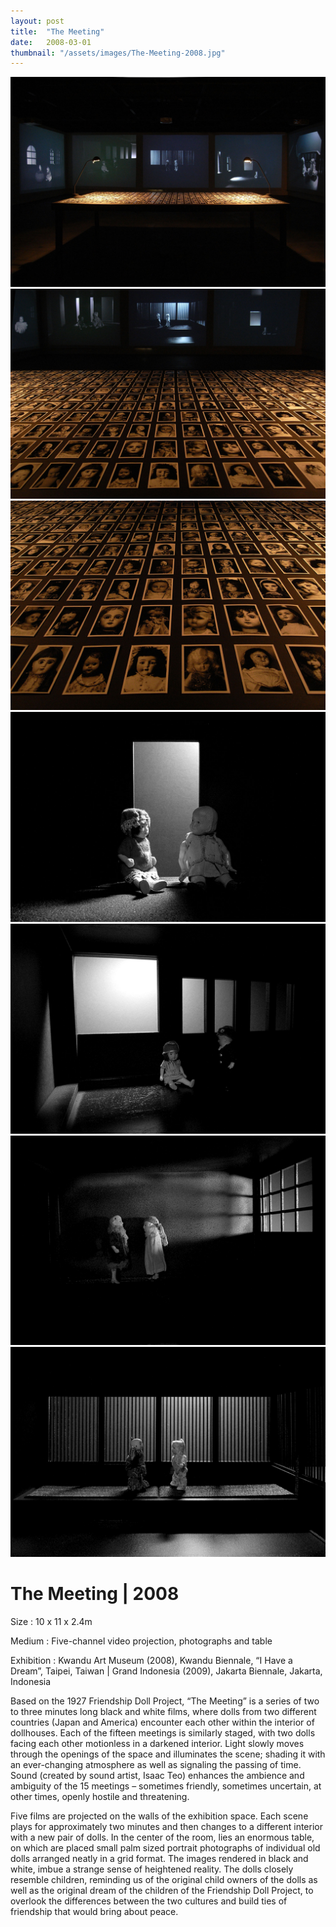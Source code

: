```yaml
---
layout: post
title:  "The Meeting"
date:   2008-03-01
thumbnail: "/assets/images/The-Meeting-2008.jpg"
---
```


![My image Name](/assets/images/The-Meeting_01.jpg)
![My image Name](/assets/images/The-Meeting_02.jpg)
![My image Name](/assets/images/The-Meeting_03.jpg)
![My image Name](/assets/images/The-Meeting_04.jpg)
![My image Name](/assets/images/The-Meeting_05.jpg)
![My image Name](/assets/images/The-Meeting_06.jpg)
![My image Name](/assets/images/The-Meeting_07.jpg)

# The Meeting | 2008

Size
: 10 x 11 x 2.4m

Medium
: Five-channel video projection, photographs and table

Exhibition
: Kwandu Art Museum (2008), Kwandu Biennale, “I Have a Dream”, Taipei, Taiwan &#124; Grand Indonesia (2009), Jakarta Biennale, Jakarta, Indonesia

Based on the 1927 Friendship Doll Project, “The Meeting” is a series of two to three minutes long black and white films, where dolls from two different countries (Japan and America) encounter each other within the interior of dollhouses.   Each of the fifteen meetings is similarly staged, with two dolls facing each other motionless in a darkened interior.  Light slowly moves through the openings of the space and illuminates the scene; shading it with an ever-changing atmosphere as well as signaling the passing of time.  Sound (created by sound artist, Isaac Teo) enhances the ambience and ambiguity of the 15 meetings – sometimes friendly, sometimes uncertain, at other times, openly hostile and threatening.

Five films are projected on the walls of the exhibition space.  Each scene plays for approximately two minutes and then changes to a different interior with a new pair of dolls.  In the center of the room, lies an enormous table, on which are placed small palm sized portrait photographs of individual old dolls arranged neatly in a grid format.  The images rendered in black and white, imbue a strange sense of heightened reality.  The dolls closely resemble children, reminding us of the original child owners of the dolls as well as the original dream of the children of the Friendship Doll Project, to overlook the differences between the two cultures and build ties of friendship that would bring about peace.